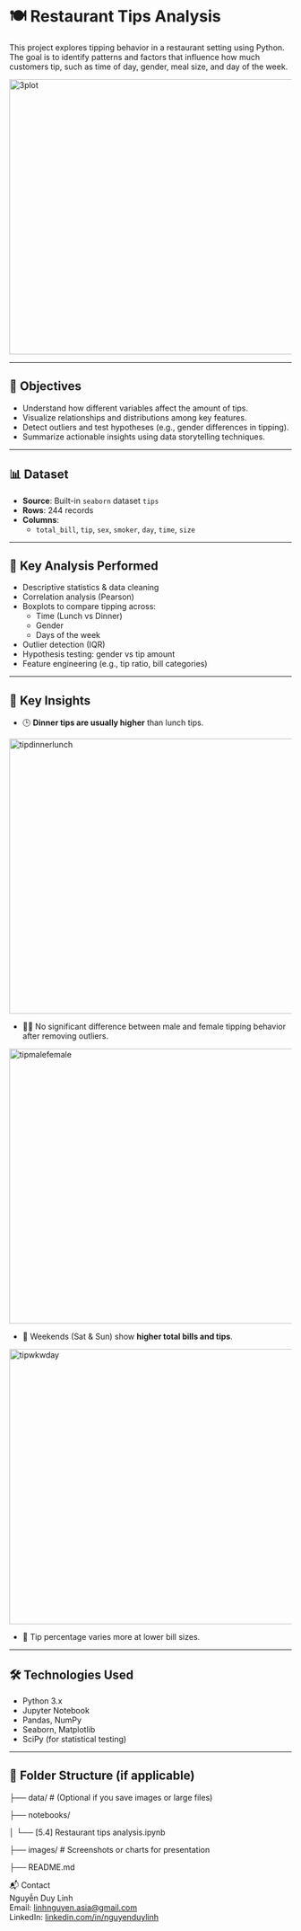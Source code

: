 # 🍽️ Restaurant Tips Analysis

This project explores tipping behavior in a restaurant setting using Python. The goal is to identify patterns and factors that influence how much customers tip, such as time of day, gender, meal size, and day of the week.

<img width="1790" height="490" alt="3plot" src="https://github.com/user-attachments/assets/f2cfafcf-d79a-4e85-a8b5-95b242dc2ab6" />

---

## 🎯 Objectives

- Understand how different variables affect the amount of tips.
- Visualize relationships and distributions among key features.
- Detect outliers and test hypotheses (e.g., gender differences in tipping).
- Summarize actionable insights using data storytelling techniques.

---

## 📊 Dataset

- **Source**: Built-in `seaborn` dataset `tips`
- **Rows**: 244 records
- **Columns**:
  - `total_bill`, `tip`, `sex`, `smoker`, `day`, `time`, `size`

---

## 🧪 Key Analysis Performed

- Descriptive statistics & data cleaning
- Correlation analysis (Pearson)
- Boxplots to compare tipping across:
  - Time (Lunch vs Dinner)
  - Gender
  - Days of the week
- Outlier detection (IQR)
- Hypothesis testing: gender vs tip amount
- Feature engineering (e.g., tip ratio, bill categories)

---

## 📍 Key Insights

- 🕒 **Dinner tips are usually higher** than lunch tips.

<img width="1389" height="490" alt="tipdinnerlunch" src="https://github.com/user-attachments/assets/a03ca95a-3acf-4ddd-90a8-1fdff5c2d3f8" />

  
- 👩‍🦰 No significant difference between male and female tipping behavior after removing outliers.

<img width="790" height="490" alt="tipmalefemale" src="https://github.com/user-attachments/assets/46c49055-dcc3-42a3-a681-687c082e104d" />

- 📅 Weekends (Sat & Sun) show **higher total bills and tips**.

<img width="790" height="490" alt="tipwkwday" src="https://github.com/user-attachments/assets/a4844055-da35-4cb5-8517-596758401d73" />


- 💸 Tip percentage varies more at lower bill sizes.

---

## 🛠️ Technologies Used

- Python 3.x
- Jupyter Notebook
- Pandas, NumPy
- Seaborn, Matplotlib
- SciPy (for statistical testing)

---

## 📁 Folder Structure (if applicable)

├── data/ # (Optional if you save images or large files)

├── notebooks/

│ └── [5.4] Restaurant tips analysis.ipynb

├── images/ # Screenshots or charts for presentation

├── README.md


📬 Contact<br>
Nguyễn Duy Linh<br>
Email: linhnguyen.asia@gmail.com<br>
LinkedIn: [linkedin.com/in/nguyenduylinh](https://www.linkedin.com/in/nguy%E1%BB%85n-duy-linh/)
